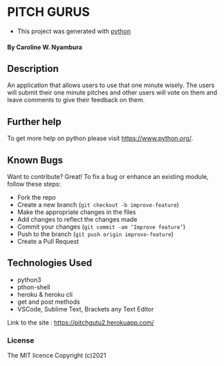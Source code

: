 # PITCH GURUS
-  This project was generated with [python](https://www.python.org/) 
#### By **Caroline W. Nyambura**
## Description
An application that allows users to use that one minute wisely. The users will submit their one minute pitches and other users will vote on them and leave comments to give their feedback on them.

## Further help

To get more help on python please visit https://www.python.org/.


## Known Bugs
Want to contribute? Great!
To fix a bug or enhance an existing module, follow these steps:
- Fork the repo
- Create a new branch (`git checkout -b improve-feature`)
- Make the appropriate changes in the files
- Add changes to reflect the changes made
- Commit your changes (`git commit -am ‘Improve feature’`)
- Push to the branch (`git push origin improve-feature`)
- Create a Pull Request
## Technologies Used
- python3
- pthon-shell
- heroku & heroku cli
- get and post methods
- VSCode, Sublime Text, Brackets any Text Editor



Link to the site : https://pitchgutu2.herokuapp.com/

### License
The MIT licence Copyright (c)2021

